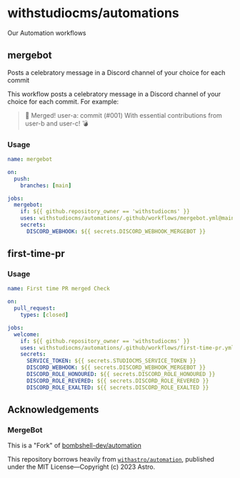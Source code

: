 # withstudiocms/automations

Our Automation workflows

## mergebot
Posts a celebratory message in a Discord channel of your choice for each commit

This workflow posts a celebratory message in a Discord channel of your choice for each commit. For example:

> 🥳 Merged! user-a: commit (#001)
> With essential contributions from user-b and user-c! 💣

### Usage
```yml
name: mergebot

on:
  push:
    branches: [main]

jobs:
  mergebot:
    if: ${{ github.repository_owner == 'withstudiocms' }}
    uses: withstudiocms/automations/.github/workflows/mergebot.yml@main
    secrets:
      DISCORD_WEBHOOK: ${{ secrets.DISCORD_WEBHOOK_MERGEBOT }}
```

## first-time-pr

### Usage
```yml
name: First time PR merged Check

on: 
  pull_request:
    types: [closed]

jobs:
  welcome:
    if: ${{ github.repository_owner == 'withstudiocms' }}
    uses: withstudiocms/automations/.github/workflows/first-time-pr.yml@main
    secrets:
      SERVICE_TOKEN: ${{ secrets.STUDIOCMS_SERVICE_TOKEN }}
      DISCORD_WEBHOOK: ${{ secrets.DISCORD_WEBHOOK_MERGEBOT }}
      DISCORD_ROLE_HONOURED: ${{ secrets.DISCORD_ROLE_HONOURED }}
      DISCORD_ROLE_REVERED: ${{ secrets.DISCORD_ROLE_REVERED }}
      DISCORD_ROLE_EXALTED: ${{ secrets.DISCORD_ROLE_EXALTED }}
```


## Acknowledgements

### MergeBot
This is a "Fork" of [bombshell-dev/automation](https://github.com/bombshell-dev/automation)

This repository borrows heavily from [`withastro/automation`](https://github.com/withastro/automation), published under the MIT License&mdash;Copyright (c) 2023 Astro.
